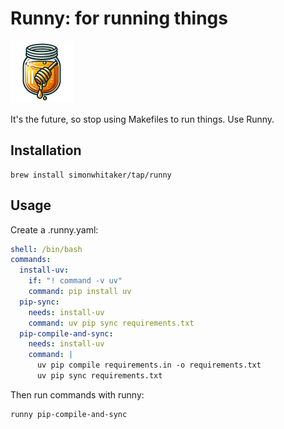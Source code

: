 # Runny: for running things

<img src="./assets/runny-logo.png" width="100" alt="Runny logo" />

It's the future, so stop using Makefiles to run things. Use Runny.

## Installation

```command
brew install simonwhitaker/tap/runny
```

## Usage

Create a .runny.yaml:

```yaml
shell: /bin/bash
commands:
  install-uv:
    if: "! command -v uv"
    command: pip install uv
  pip-sync:
    needs: install-uv
    command: uv pip sync requirements.txt
  pip-compile-and-sync:
    needs: install-uv
    command: |
      uv pip compile requirements.in -o requirements.txt
      uv pip sync requirements.txt
```

Then run commands with runny:

```command
runny pip-compile-and-sync
```
